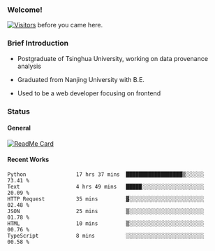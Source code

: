 ### Welcome!

[![Visitors](https://visitor-badge.laobi.icu/badge?page_id=HermitSun.HermitSun)]() before you came here.

### Brief Introduction

- Postgraduate of Tsinghua University, working on data provenance analysis

- Graduated from Nanjing University with B.E.

- Used to be a web developer focusing on frontend

### Status

#### General

[![ReadMe Card](https://github-readme-stats.hermitsun.vercel.app/api?username=HermitSun&count_private=true&show_icons=true)]()

#### Recent Works

<!--START_SECTION:waka-->

```text
Python                17 hrs 37 mins  ██████████████████▒░░░░░░   73.41 %
Text                  4 hrs 49 mins   █████░░░░░░░░░░░░░░░░░░░░   20.09 %
HTTP Request          35 mins         ▓░░░░░░░░░░░░░░░░░░░░░░░░   02.48 %
JSON                  25 mins         ▒░░░░░░░░░░░░░░░░░░░░░░░░   01.78 %
HTML                  10 mins         ▒░░░░░░░░░░░░░░░░░░░░░░░░   00.76 %
TypeScript            8 mins          ░░░░░░░░░░░░░░░░░░░░░░░░░   00.58 %
```

<!--END_SECTION:waka-->
